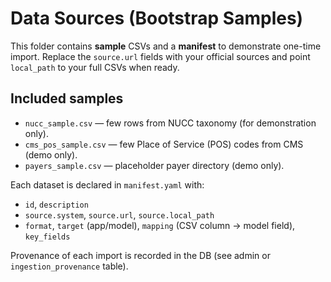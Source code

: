 # Data Sources (Bootstrap Samples)

This folder contains **sample** CSVs and a **manifest** to demonstrate one-time import.
Replace the `source.url` fields with your official sources and point `local_path` to your full CSVs when ready.

## Included samples
- `nucc_sample.csv` — few rows from NUCC taxonomy (for demonstration only).
- `cms_pos_sample.csv` — few Place of Service (POS) codes from CMS (demo only).
- `payers_sample.csv` — placeholder payer directory (demo only).

Each dataset is declared in `manifest.yaml` with:
- `id`, `description`
- `source.system`, `source.url`, `source.local_path`
- `format`, `target` (app/model), `mapping` (CSV column → model field), `key_fields`

Provenance of each import is recorded in the DB (see admin or `ingestion_provenance` table).
